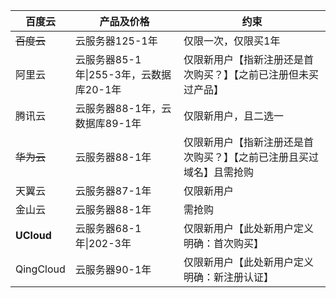 | 百度云     | 产品及价格                              | 约束                                                         |
| ---------- | --------------------------------------- | ------------------------------------------------------------ |
| ~~百度云~~ | 云服务器125-1年                         | 仅限一次，仅限买1年                                          |
| 阿里云     | 云服务器85-1年\|255-3年，云数据库20-1年 | 仅限新用户【指新注册还是首次购买？】【之前已注册但未买过产品】 |
| 腾讯云     | 云服务器88-1年，云数据库89-1年          | 仅限新用户，且二选一                                         |
| ~~华为云~~ | 云服务器88-1年                          | 仅限新用户【指新注册还是首次购买？】【之前已注册且买过域名】且需抢购 |
| 天翼云     | 云服务器87-1年                          | 仅限新用户                                                   |
| 金山云     | 云服务器88-1年                          | 需抢购                                                       |
| **UCloud** | 云服务器68-1年\|202-3年                 | 仅限新用户【此处新用户定义明确：首次购买】                   |
| QingCloud  | 云服务器90-1年                          | 仅限新用户【此处新用户定义明确：新注册认证】                 |

